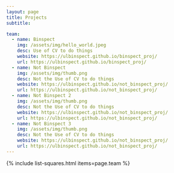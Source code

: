 ```yaml
---
layout: page
title: Projects
subtitle: 

team:
  - name: Binspect
    img: /assets/img/hello_world.jpeg
    desc: Use of CV to do things
    website: https://ulbinspect.github.io/binspect_proj/
    url: https://ulbinspect.github.io/binspect_proj/
  - name: Not Binspect
    img: /assets/img/thumb.png
    desc: Not the Use of CV to do things
    website: https://ulbinspect.github.io/not_binspect_proj/
    url: https://ulbinspect.github.io/not_binspect_proj/
  - name: Not Binspect 2
    img: /assets/img/thumb.png
    desc: Not the Use of CV to do things
    website: https://ulbinspect.github.io/not_binspect_proj/
    url: https://ulbinspect.github.io/not_binspect_proj/
  - name: Not Binspect 3
    img: /assets/img/thumb.png
    desc: Not the Use of CV to do things
    website: https://ulbinspect.github.io/not_binspect_proj/
    url: https://ulbinspect.github.io/not_binspect_proj/
---
```

{% include list-squares.html items=page.team %}
